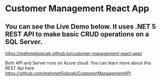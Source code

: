 # Customer Management React App

## You can see the Live Demo below. It uses .NET 5 REST API to make basic CRUD operations on a SQL Server.
https://mehmetgokcek.github.io/customer-management-react-app/

Both API and Server runs on Azure cloud. You can learn more about this REST Api here https://github.com/mehmetGokcek/CustomerManagementAPI
